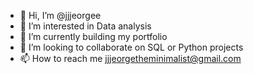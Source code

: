 - 👋 Hi, I’m @jjjeorgee
- 👀 I’m interested in Data analysis 
- 🌱 I’m currently building my portfolio 
- 💞️ I’m looking to collaborate on SQL or Python projects 
- 📫 How to reach me jjjeorgetheminimalist@gmail.com

<!---
jjjeorgee/jjjeorgee is a ✨ special ✨ repository because its `README.md` (this file) appears on your GitHub profile.
You can click the Preview link to take a look at your changes.
--->
